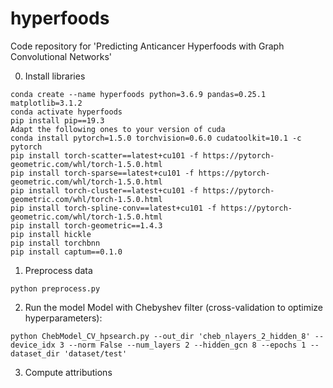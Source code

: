 # hyperfoods


Code repository for 'Predicting Anticancer Hyperfoods with Graph Convolutional Networks'


0. Install libraries
```
conda create --name hyperfoods python=3.6.9 pandas=0.25.1 matplotlib=3.1.2
conda activate hyperfoods
pip install pip==19.3
Adapt the following ones to your version of cuda
conda install pytorch=1.5.0 torchvision=0.6.0 cudatoolkit=10.1 -c pytorch
pip install torch-scatter==latest+cu101 -f https://pytorch-geometric.com/whl/torch-1.5.0.html
pip install torch-sparse==latest+cu101 -f https://pytorch-geometric.com/whl/torch-1.5.0.html
pip install torch-cluster==latest+cu101 -f https://pytorch-geometric.com/whl/torch-1.5.0.html
pip install torch-spline-conv==latest+cu101 -f https://pytorch-geometric.com/whl/torch-1.5.0.html
pip install torch-geometric==1.4.3
pip install hickle
pip install torchbnn
pip install captum==0.1.0
```

1. Preprocess data
```
python preprocess.py
```


2. Run the model
Model with Chebyshev filter (cross-validation to optimize hyperparameters):

```
python ChebModel_CV_hpsearch.py --out_dir 'cheb_nlayers_2_hidden_8' --device_idx 3 --norm False --num_layers 2 --hidden_gcn 8 --epochs 1 --dataset_dir 'dataset/test' 
```

3. Compute attributions

```

```




